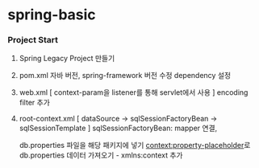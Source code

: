 # spring-basic

### Project Start
1. Spring Legacy Project 만들기
2. pom.xml
   자바 버전, spring-framework 버전 수정
   dependency 설정
3. web.xml
   [ context-param을 listener를 통해 servlet에서 사용 ]
   encoding filter 추가
4. root-context.xml
   [ dataSource -> sqlSessionFactoryBean -> sqlSessionTemplate ]
   sqlSessionFactoryBean: mapper 연결, 
   
   db.properties 파일을 해당 패키지에 넣기
   <context:property-placeholder>로 db.properties 데이터 가져오기 - xmlns:context 추가
